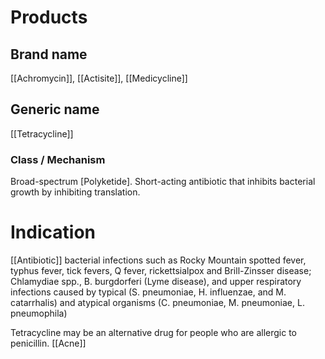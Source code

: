 # Products

## Brand name
[[Achromycin]], [[Actisite]], [[Medicycline]]

## Generic name
[[Tetracycline]]

### Class / Mechanism
Broad-spectrum [Polyketide].
Short-acting antibiotic that inhibits bacterial growth by inhibiting translation.

# Indication
[[Antibiotic]]
bacterial infections such as Rocky Mountain spotted fever, typhus fever, tick fevers, Q fever, rickettsialpox and Brill-Zinsser disease;
Chlamydiae spp., B. burgdorferi (Lyme disease), and upper respiratory infections caused by typical (S. pneumoniae, H. influenzae, and M. catarrhalis) and atypical organisms (C. pneumoniae, M. pneumoniae, L. pneumophila)

Tetracycline may be an alternative drug for people who are allergic to penicillin.
[[Acne]]